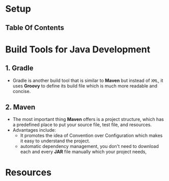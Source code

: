 # Setup

## Table Of Contents

# Build Tools for Java Development

## 1. Gradle

- Gradle is another build tool that is similar to **Maven** but instead of `XML`, it uses **Groovy** to define its build file which is much more readable and concise.

## 2. Maven

- The most important thing **Maven** offers is a project structure, which has a predefined place to put your source file, test file, and resources.
- Advantages include:
  - It promotes the idea of Convention over Configuration which makes it easy to understand the project.
  - automatic dependency management, you don't need to download each and every **JAR** file manually which your project needs,

# Resources
